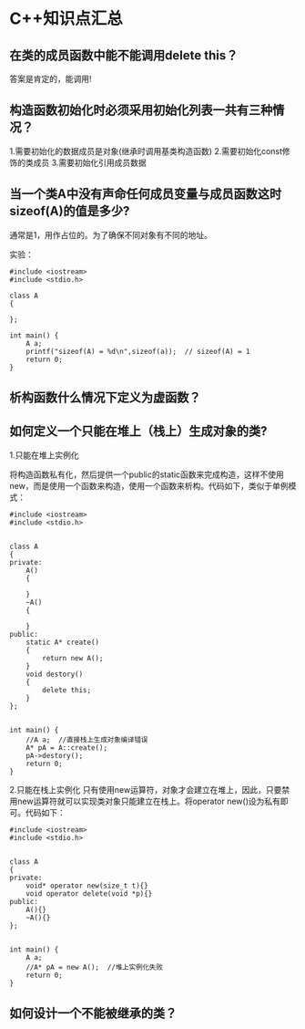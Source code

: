 # C++知识点汇总

## 在类的成员函数中能不能调用delete this？

答案是肯定的，能调用!

## 构造函数初始化时必须采用初始化列表一共有三种情况？

1.需要初始化的数据成员是对象(继承时调用基类构造函数)
2.需要初始化const修饰的类成员
3.需要初始化引用成员数据

## 当一个类A中没有声命任何成员变量与成员函数这时sizeof(A)的值是多少?

通常是1，用作占位的。为了确保不同对象有不同的地址。

实验：
```
#include <iostream>
#include <stdio.h>

class A
{

};

int main() {
    A a;
    printf("sizeof(A) = %d\n",sizeof(a));  // sizeof(A) = 1
    return 0;
}
```
## 析构函数什么情况下定义为虚函数？

## 如何定义一个只能在堆上（栈上）生成对象的类?
1.只能在堆上实例化

将构造函数私有化，然后提供一个public的static函数来完成构造，这样不使用new，而是使用一个函数来构造，使用一个函数来析构。代码如下，类似于单例模式：
```
#include <iostream>
#include <stdio.h>


class A
{
private:
    A()
    {

    }
    ~A()
    {

    }
public:
    static A* create()
    {
        return new A();
    }
    void destory()
    {
        delete this;
    }
};


int main() {
    //A a;  //直接栈上生成对象编译错误
    A* pA = A::create();
    pA->destory();
    return 0;
}
```

2.只能在栈上实例化
只有使用new运算符，对象才会建立在堆上，因此，只要禁用new运算符就可以实现类对象只能建立在栈上。将operator new()设为私有即可。代码如下：
```
#include <iostream>
#include <stdio.h>


class A
{
private:
    void* operator new(size_t t){}
    void operator delete(void *p){}
public:
    A(){}
    ~A(){}
};


int main() {
    A a;
    //A* pA = new A();  //堆上实例化失败
    return 0;
}
```


## 如何设计一个不能被继承的类？

